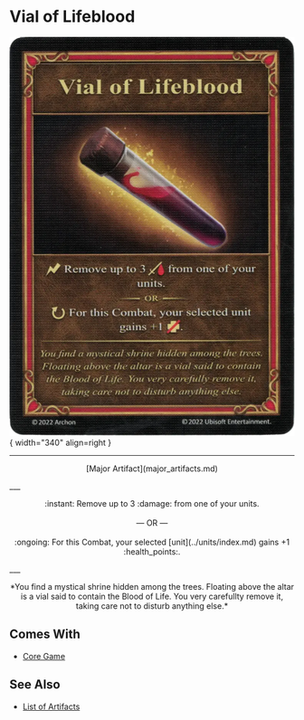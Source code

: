 # Vial of Lifeblood

![Vial of Lifeblood](../assets/artifacts_major-vial_of_lifeblood.webp){ width="340" align=right }
___
<p style="text-align: center;" markdown>[Major Artifact](major_artifacts.md)</p>
___
<p style="text-align: center;" markdown>:instant: Remove up to 3 :damage: from one of your units.<br><br>— OR —<br><br> :ongoing: For this Combat, your selected [unit](../units/index.md) gains +1 :health_points:.</p>
___
<p style="text-align: center;" markdown>*You find a mystical shrine hidden among the trees. Floating above the altar is a vial said to contain the Blood of Life. You very carefullty remove it, taking care not to disturb anything else.*</p>


## Comes With

- [Core Game](../content.md)


## See Also


- [List of Artifacts](index.md)
